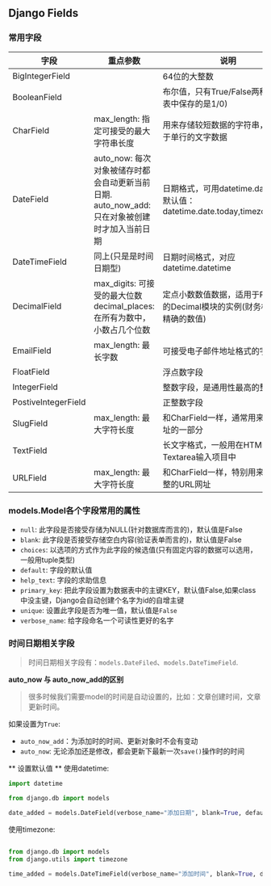 ## Django Fields

### 常用字段

| 字段 | 重点参数 | 说明 |
| --- | --- | --- | 
| BigIntegerField |  | 64位的大整数 |
| BooleanField |  | 布尔值，只有True/False两种(数据表中保存的是1/0) |
| CharField | max_length: 指定可接受的最大字符串长度 | 用来存储较短数据的字符串，通常用于单行的文字数据 |
| DateField | auto_now: 每次对象被储存时都会自动更新当前日期.<br/>auto_now_add: 只在对象被创建时才加入当前日期 | 日期格式，可用datetime.date <br/>默认值：datetime.date.today,timezone.now |
| DateTimeField | 同上(只是是时间日期型) | 日期时间格式，对应datetime.datetime |
| DecimalField | max_digits: 可接受的最大位数 <br /> decimal_places: 在所有为数中，小数占几个位数 | 定点小数数值数据，适用于Python的Decimal模块的实例(财务相关需要精确的数值) |
| EmailField | max_length: 最长字数 | 可接受电子邮件地址格式的字段 |
| FloatField |  | 浮点数字段 |
| IntegerField | | 整数字段，是通用性最高的整数格式 |
| PostiveIntegerField |  | 正整数字段 |
| SlugField | max_length: 最大字符长度 | 和CharField一样，通常用来作为网址的一部分 |
| TextField |  | 长文字格式，一般用在HTML的Textarea输入项目中 |
| URLField | max_length: 最大字符长度 | 和CharField一样，特别用来记录完整的URL网址 |

### models.Model各个字段常用的属性
- `null`: 此字段是否接受存储为NULL(针对数据库而言的)，默认值是False
- `blank`: 此字段是否接受存储空白内容(验证表单而言的)，默认值是False
- `choices`: 以选项的方式作为此字段的候选值(只有固定内容的数据可以选用，一般用tuple类型)
- `default`: 字段的默认值
- `help_text`: 字段的求助信息
- `primary_key`: 把此字段设置为数据表中的主键KEY，默认值False,如果class中没主键，Django会自动创建个名字为id的自增主键
- `unique`: 设置此字段是否为唯一值，默认值是`False`
- `verbose_name`: 给字段命名一个可读性更好的名字

### 时间日期相关字段
> 时间日期相关字段有：`models.DateFiled`、`models.DateTimeField`.


**auto_now 与 auto_now_add的区别**
> 很多时候我们需要model的时间是自动设置的，比如：文章创建时间，文章更新时间。  

如果设置为`True`:  
- `auto_now_add`：为添加时的时间、更新对象时不会有变动
- `auto_now`: 无论添加还是修改，都会更新下最新一次`save()`操作时的时间

** 设置默认值 **
使用datetime:

```python
import datetime

from django.db import models

date_added = models.DateField(verbose_name="添加日期", blank=True, default=datetime.date.today)
```

使用timezone:

```python

from django.db import models
from django.utils import timezone

time_added = models.DateTimeField(verbose_name="添加时间", blank=True, default=timezone.now)
```

